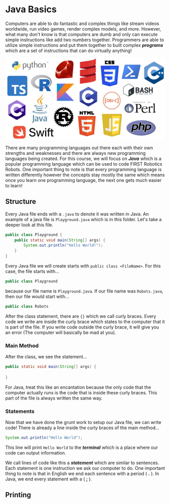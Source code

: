 # Java Basics

Computers are able to do fantastic and complex things like stream videos worldwide, run video games, render complex models, and more. However, what many don't know is that computers are dumb and only can execute simple instructions like add two numbers together. Programmers are able to utilize simple instructions and put them together to built complex ***programs*** which are a set of instructions that can do virtually anything!

![Programming Languages](/img/languages.jpg)

There are many programming languages out there each with their own strengths and weaknesses and there are always new programming languages being created. For this course, we will focus on ***Java*** which is a popular programming language which can be used to code FIRST Robotics Robots. One important thing to note is that every programming language is written differently however the concepts stay mostly the same which means once you learn one programming language, the next one gets much easier to learn!

## Structure

Every Java file ends with a `.java` to denote it was written in Java. An example of a java file is `Playground.java` which is in this folder. Let's take a deeper look at this file.

```java
public class Playground {
    public static void main(String[] args) {
        System.out.println("Hello World!");
    }
}
```

Every Java file we will create starts with `public class <FileName>`. For this case, the file starts with... 

```java 
public class Playground
```

because our file name is `Playground.java`. If our file name was `Robots.java`, then our file would start with...

```java
public class Robots
```

After the class statement, there are `{}` which we call curly braces. Every code we write are inside the curly brace which states to the computer that it is part of the file. If you write code outside the curly brace, it will give you an error (The computer will basically be mad at you).

### Main Method

After the class, we see the statement...

```java
public static void main(String[] args) {

}
```

For Java, treat this like an encantation because the only code that the computer actually runs is the code that is inside these curly braces. This part of the file is always written the same way.

### Statements

Now that we have done the grunt work to setup our Java file, we can write code! There is already a line inside the curly braces of the main method...

```java
System.out.println("Hello World");
```

This line will print `Hello World` to the ***terminal*** which is a place where our code can output information.

We call lines of code like this a ***statement*** which are similar to sentences. Each statement is one instruction we ask our computer to do. One important thing to note is that in English we end each sentence with a period ( **.** ). In Java, we end every statement with a ( **;** ).

## Printing